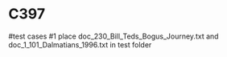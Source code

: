 # C397
#test cases
#1 place doc_230_Bill_Teds_Bogus_Journey.txt and doc_1_101_Dalmatians_1996.txt in test folder
